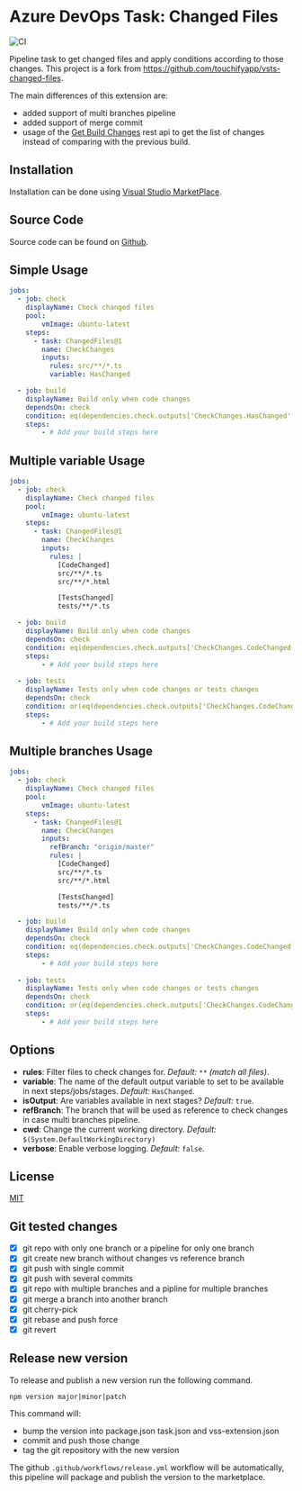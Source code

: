 # Azure DevOps Task: Changed Files

![CI](https://github.com/mohamedelhabib/vsts-changed-files-multibranch/actions/workflows/ci.yml/badge.svg)

Pipeline task to get changed files and apply conditions according to those changes.
This project is a fork from https://github.com/touchifyapp/vsts-changed-files.

The main differences of this extension are:

- added support of multi branches pipeline
- added support of merge commit
- usage of the [Get Build Changes](https://docs.microsoft.com/en-us/rest/api/azure/devops/build/builds/get%20build%20changes?view=azure-devops-rest-6.0) rest api to get the list of changes instead of comparing with the previous build.

## Installation

Installation can be done using [Visual Studio MarketPlace](https://marketplace.visualstudio.com/items?itemName=mohamedelhabib.vsts-changed-files-multibranch).

## Source Code

Source code can be found on [Github](https://github.com/mohamedelhabib/vsts-changed-files-multibranch).

## Simple Usage

```yaml
jobs: 
  - job: check
    displayName: Check changed files
    pool:
        vmImage: ubuntu-latest
    steps:
      - task: ChangedFiles@1
        name: CheckChanges
        inputs:
          rules: src/**/*.ts
          variable: HasChanged

  - job: build
    displayName: Build only when code changes
    dependsOn: check
    condition: eq(dependencies.check.outputs['CheckChanges.HasChanged'], 'true')
    steps:
        - # Add your build steps here
```

## Multiple variable Usage

```yaml
jobs: 
  - job: check
    displayName: Check changed files
    pool:
        vmImage: ubuntu-latest
    steps:
      - task: ChangedFiles@1
        name: CheckChanges
        inputs:
          rules: |
            [CodeChanged]
            src/**/*.ts
            src/**/*.html

            [TestsChanged]
            tests/**/*.ts

  - job: build
    displayName: Build only when code changes
    dependsOn: check
    condition: eq(dependencies.check.outputs['CheckChanges.CodeChanged'], 'true')
    steps:
        - # Add your build steps here
        
  - job: tests
    displayName: Tests only when code changes or tests changes
    dependsOn: check
    condition: or(eq(dependencies.check.outputs['CheckChanges.CodeChanged'], 'true'), eq(dependencies.check.outputs['CheckChanges.TestsChanged'], 'true'))
    steps:
        - # Add your build steps here
```

## Multiple branches Usage

```yaml
jobs: 
  - job: check
    displayName: Check changed files
    pool:
        vmImage: ubuntu-latest
    steps:
      - task: ChangedFiles@1
        name: CheckChanges
        inputs:
          refBranch: "origin/master"
          rules: |
            [CodeChanged]
            src/**/*.ts
            src/**/*.html

            [TestsChanged]
            tests/**/*.ts

  - job: build
    displayName: Build only when code changes
    dependsOn: check
    condition: eq(dependencies.check.outputs['CheckChanges.CodeChanged'], 'true')
    steps:
        - # Add your build steps here
        
  - job: tests
    displayName: Tests only when code changes or tests changes
    dependsOn: check
    condition: or(eq(dependencies.check.outputs['CheckChanges.CodeChanged'], 'true'), eq(dependencies.check.outputs['CheckChanges.TestsChanged'], 'true'))
    steps:
        - # Add your build steps here
```

## Options

- __rules__: Filter files to check changes for.  _Default:_ `**` _(match all files)_.
- __variable__: The name of the default output variable to set to be available in next steps/jobs/stages. _Default:_ `HasChanged`.
- __isOutput__: Are variables available in next stages?  _Default:_ `true`.
- __refBranch__: The branch that will be used as reference to check changes in case multi branches pipeline.
- __cwd__: Change the current working directory. _Default:_ `$(System.DefaultWorkingDirectory)`
- __verbose__: Enable verbose logging. _Default:_ `false`.

## License

[MIT](https://raw.githubusercontent.com/mohamedelhabib/vsts-changed-files-multibranch/master/LICENSE)

## Git tested changes

- [x] git repo with only one branch or a pipeline for only one branch
- [x] git create new branch without changes vs reference branch
- [x] git push with single commit
- [x] git push with several commits
- [x] git repo with multiple branches and a pipline for multiple branches
- [x] git merge a branch into another branch
- [x] git cherry-pick
- [x] git rebase and push force
- [x] git revert

## Release new version

To release and publish a new version run the following command.

```shell
npm version major|minor|patch
```

This command will:

- bump the version into package.json task.json and vss-extension.json
- commit and push those change
- tag the git repository with the new version

The github `.github/workflows/release.yml` workflow will be automatically, this pipeline will package and publish the version to the marketplace.
